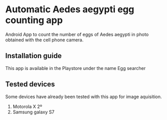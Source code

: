 
# Automatic Aedes aegypti egg counting app

Android App to count the number of eggs  of Aedes aegypti in photo obtained with the cell phone camera.

## Installation guide

This app is available in the Playstore under the name Egg searcher

## Tested devices

Some devices have already been tested with this app for image aquisition.

  1. Motorola X 2º
  2. Samsung galaxy S7

